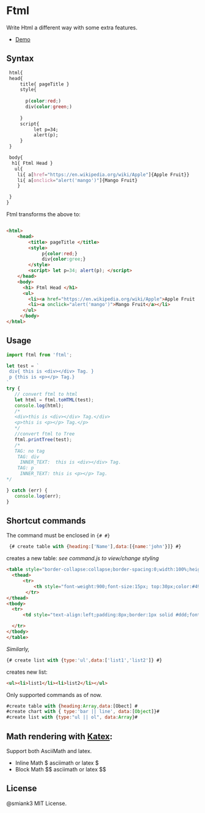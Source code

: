 

# Ftml
Write Html a different way with some extra features. 
- [Demo](https://mlloog.herokuapp.com/Ftml)


## Syntax
   ```css
    html{
	head{
		title{ pageTitle }
		style{
		
		  p(color:red;)
		  div(color:green;)
		  
		}
		script{
			 let p=34;
			 alert(p);
		}
	}

	body{
     h1{ Ftml Head }
      ul{
	   li{ a[href="https://en.wikipedia.org/wiki/Apple"]{Apple Fruit}}
	   li{ a[onclick="alert('mango')"]{Mango Fruit}
       }

	}
}
```
Ftml transforms the above to:
```html

<html>  
	<head>  
		<title> pageTitle </title>  
		<style>
		     p{color:red;}
		     div{color:gree;}
		</style>
		<script> let p=34; alert(p); </script> 
	</head> 
    <body>
      <h1> Ftml Head </h1>
      <ul>	
		<li><a href="https://en.wikipedia.org/wiki/Apple">Apple Fruit      </a></li>
		<li><a onclick="alert('mango')">Mango Fruit</a></li>
	  </ul>
     </body>
</html>

```
  
## Usage
 ```javascript
 import ftml from 'ftml';
 
let test = `
  div{ this is <div></div> Tag. }
  p {this is <p></p> Tag.}
`
 try {
	// convert ftml to html
	let html = ftml.toHTML(test);
	console.log(html);
	/*
	<div>this is <div></div> Tag.</div>
	<p>this is <p></p> Tag.</p>
	*/
	//convert ftml to Tree
	ftml.printTree(test);
	/* 
	TAG: no tag
	 TAG: div
	  INNER_TEXT:  this is <div></div> Tag. 
	 TAG: p
	  INNER_TEXT: this is <p></p> Tag.
*/

} catch (err) {
	console.log(err);
}
 ```
## Shortcut commands
The command must be enclosed in `{# #}`
  ```javascript
   {# create table with {heading:['Name'],data:[{name:'john'}]} #}
   ```
  creates a new table:   _see command.js to view/change styling_
  ```html
  <table style="border-collapse:collapse;border-spacing:0;width:100%;height:auto;table-layout:fixed;">	
	<thead>	
		<tr>	
			<th style="font-weight:900;font-size:15px; top:30px;color:#494848;background-color:#efefef;padding:8px;border:1px solid #ddd;">Name</th>
         </tr>
</thead>
<tbody>	
	<tr>	
		<td style="text-align:left;padding:8px;border:1px solid #ddd;font-weight:500;color:gray;word-wrap:break-word;">john</td>

	</tr>
</tbody>
</table>

  ```
_Similarly,_
```javascript 
{# create list with {type:'ul',data:['list1','list2']} #}
```
creates new list: 
```html
<ul><li>list1</li><li>list2</li></ul>

```

Only supported commands as of now.
  
 ```javascript 
 #create table with {heading:Array,data:[Obect] #
 #create chart with { type:'bar || line', data:[Object]}#
 #create list with {type:"ul || ol", data:Array}#
  ```

  



## Math rendering with [Katex](https://khan.github.io/KaTeX/):

 Support both AsciiMath and latex.
  - Inline Math
      \$ asciimath or latex \$
   - Block Math
      $$ asciimath or latex  \$$

  
## License
 @smiank3  MIT License.